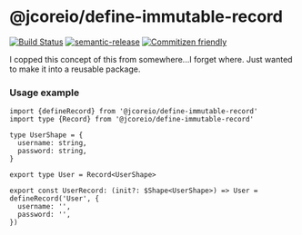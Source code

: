 # @jcoreio/define-immutable-record

[![Build Status](https://travis-ci.org/jcoreio/define-immutable-record.svg?branch=master)](https://travis-ci.org/jcoreio/define-immutable-record)
[![semantic-release](https://img.shields.io/badge/%20%20%F0%9F%93%A6%F0%9F%9A%80-semantic--release-e10079.svg)](https://github.com/semantic-release/semantic-release)
[![Commitizen friendly](https://img.shields.io/badge/commitizen-friendly-brightgreen.svg)](http://commitizen.github.io/cz-cli/)

I copped this concept of this from somewhere...I forget where.  Just wanted to make it into a reusable package.

### Usage example

```es6
import {defineRecord} from '@jcoreio/define-immutable-record'
import type {Record} from '@jcoreio/define-immutable-record'

type UserShape = {
  username: string,
  password: string,
}

export type User = Record<UserShape>

export const UserRecord: (init?: $Shape<UserShape>) => User = defineRecord('User', {
  username: '',
  password: '',
})
```


